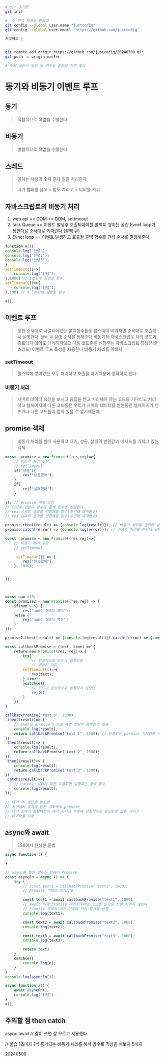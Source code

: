 ```sh
# git 초기화
git init

#  깃 원격 저장소 만들고
git config --global user.name "justcodig"
git config --global user.email "https://github.com/justcodig"

커밋하고 |
         

git remote add origin https://github.com/justcodig/20240509.git
git push -u origin master

# 깃에 올려서 일일 일 커밋을 습관화 하면 좋다

```

# 동기와 비동기 이벤트 루프

## 동기
> 직렬적으로 작업을 수행한다.

## 비동기
> 병렬젹으로 작업을 수행한다

## 스레드
> 일하는 사람의 숫자
> 혼자 일을 처리한다

> 내가 빨래를 널고 > 밥도 차리고 > 티비를 켜고


## 자바스크립트의 비동기 처리
1. web api == DOM == DOM, settmeout
2. task Queue == 이벤트 발생후 호출되어야할 콜백이 쌓이는 공간 Evnet loop가 정한대로 순서대로 기다린다.(콜백 큐)
3. Evnet loop == 이벤트 발생하고 호출될 콜백 함수를 관리 순서를 결정해준다


```js
function a(){
console.log("안녕");
console.log("안녕2");
console.log("안녕3");
}
setTimeout(()=>{
    console.log("안녕");
},1000) // 1초뒤에 실행할 함수
setTimeout(()=>{
    console.log("안녕");
},500) // 0.5초뒤에 실행할 함수

a();
```

## 이벤트 루프
> 정한 순서대로 나열되어있는 콜백함수들을 콜스택이 비워지면 순서대로 호출해서 실행한다. `콜백 큐`
> 실행 순서를 정해준다
> 비동기적 자바스크립트 처리 코드가 종료되지 않아도 대기하지않고 다음 코드줄을 실행하는 자바스크립트 특성(싱글 스레드)
> 이벤트 루프 특성을 사용한다 비동기 처리를 위해서


### setTimeout
> 콜스택에 쌓여있는 모두 처리하고 호출을 하기때문에 정확하지 않다

### 비동기 처리
> 서버로 데이터 요청을 보내고 응답을 받고 처리해야 하는 코드를 기다리고 처리하고
> 웹페이지의 다른 코드들은 우리가 서버의 데이터를 받는동안 웹페이지가 안뜨거나 다른 코드들이 멈춰 있을 수 없기때문에


## promise 객체
> 비동기 처리를 할때 사용하고
> 대기, 성공, 실패의 반환값과 메서드를 가지고 있는 객체
```js
const  promise = new Promise((res,rej)=>{
    // 비동기 처리 구문
    // setTimeout
    if("성공"){
        res("성공했어");
    }
    if{
        rej("실패했어");
    }

}); // promise 객체 생성
// 인자로 생성자 함수에 콜백 함수를 전달한다
// res 성공의 결과를 반환해줄 함수(첫번째 매개변수)
// rej 실패의 결과를 반환해줄 함수(두번째 매개변수)

promise.then((result) => {console.log(result)}); // 비동기 처리를 한뒤에 성공 결과를 반환한다.
promise.catch((error) => {console.log(error)}); // 비동기 처리를 한뒤데 실패 결과를 반환한다.

const  promise = new Promise((res,rej)=>{
    // 비동기 처리 구문
    // setTimeout
    
     setTimeout(() => {
        res("성공했어");
    }, 1000);


});



const num =10;
const promise2 = new Promise((res,rej) => {
    if(num > 5) {
        res("num이 5보다 크다");
    }else {
        rej("num이 5보다 작아")
    }
});

promise2.then((result) => {console.log(result)}).catch((error) => {console.log(error)})

const callbackPromise = (text, time) => {
    return new Promise((res, rej)=> {
        try{
            // 정상적으로 코드가 실행되면
            // 비동기 처리
        setTimeout(()=>{
            res(text);
        },time);
        }catch(e){
            // 코드가 정상적으로 실행되지 않으면
            rej(e);
        }
    })
}

callbackPromise("text 0", 1000)
.then((result)=> {
    // then은 promise가 성공 하면 전달한 콜백함수 호출
    console.log(result);
    return callbackPromise("text 1", 1000); // 반환되는 pormise 객체안에 result값으로 할당한다
})
.then((result)=> {
    console.log(result);
    return callbackPromise("text 2", 1000);
})
.then((result)=> {
    console.log(result);
    return callbackPromise("text 3", 1000);
})
.catch((result)=>{
    // catch는 실패가 되면 호출되면 실행되는 콜백 함수
    console.log(result);
});

// 대기 -> 응답을 받으면 
// 서버에서 요청을 받는 경우에도 promise
// 대기 상태가 끝날때까지 대기 시키고 이후에 정상적으로 응답받은 값을 가지고
// 데이터를 사용

```

## async와 await
> ES8에서 탄생한 문법

```js
async function () {

}

// async를 붙인 함수는 반환이 Promise
const asyncFn = async () => {
    try {
        // const test1 = callbackPromise("text1", 1000);
        // Promise 객체의 대기상태

        const test1 = await callbackPromise("text1", 1000);
        // await 뒤에 promise 대기상태이면 코드를 밑으로 진행 시키지 않는다
        // Promise 객체의 대기 이후에 처리 결과를 반환
        console.log(text1);

        const text2 = await callbackPromise("text2", 1000);
        console.log(text2);

        const text3 = await callbackPromise("text3", 1000);
        console.log(text3);

        return text1
    }
    catch(e){
        console.log(e);
    }
}
console.log(asyncFn());

async function a() {
    await asyncFn();
    console.log("안녕")
}
a();
```

주의할 점
then
catch
-----------
async await
// 같이 쓰면 잘 모르고 사용했다.

// 실습 1초마자 1씩 증가되는 비동기 처리를 해서 함수로 작성을 해보자 5까지

20240509